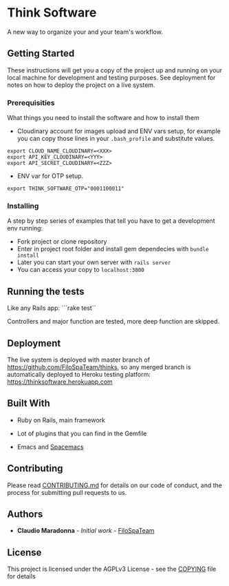 # Think Software

A new way to organize your and your team's workflow.

## Getting Started

These instructions will get you a copy of the project up and running on your local machine for development and testing purposes. See deployment for notes on how to deploy the project on a live system.

### Prerequisities

What things you need to install the software and how to install them

* Cloudinary account for images upload and ENV vars setup, for example you can copy those lines in your ```.bash_profile``` and substitute values. 
```
export CLOUD_NAME_CLOUDINARY=<XXX>
export API_KEY_CLOUDINARY=<YYY>
export API_SECRET_CLOUDINARY=<ZZZ>
```

* ENV var for OTP setup.
```
export THINK_SOFTWARE_OTP="0001100011"
```

### Installing

A step by step series of examples that tell you have to get a development env running:
* Fork project or clone repository
* Enter in project root folder and install gem dependecies with ```bundle install```
* Later you can start your own server with ```rails server```
* You can access your copy to ```localhost:3000```


## Running the tests

Like any Rails app: ```rake test``

Controllers and major function are tested, more deep function are skipped.


## Deployment

The live system is deployed with master branch of https://github.com/FiloSpaTeam/thinks, so any merged branch is automatically deployed to Heroku testing platform: https://thinksoftware.herokuapp.com

## Built With

* Ruby on Rails, main framework
* Lot of plugins that you can find in the Gemfile

* Emacs and [Spacemacs](https://github.com/syl20bnr/spacemacs)

## Contributing

Please read [CONTRIBUTING.md](CONTRIBUTING.md) for details on our code of conduct, and the process for submitting pull requests to us.


## Authors

* **Claudio Maradonna** - *Initial work* - [FiloSpaTeam](https://github.com/FiloSpaTeam)


## License

This project is licensed under the AGPLv3 License - see the [COPYING](COPYING) file for details
